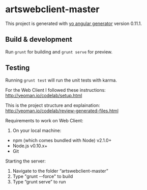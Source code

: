 # artswebclient-master

This project is generated with [yo angular generator](https://github.com/yeoman/generator-angular)
version 0.11.1.

## Build & development

Run `grunt` for building and `grunt serve` for preview.

## Testing

Running `grunt test` will run the unit tests with karma.


For the Web Client I followed these instructions:
http://yeoman.io/codelab/setup.html

This is the project structure and explaination:
http://yeoman.io/codelab/review-generated-files.html 

Requirements to work on Web Client:
1.  On your local machine:
-   npm (which comes bundled with Node) v2.1.0+
-   Node.js v0.10.x+
-   Git

Starting the server:
1.  Navigate to the folder “artswebclient-master”
2.  Type "grunt --force" to build
3.  Type “grunt serve” to run

